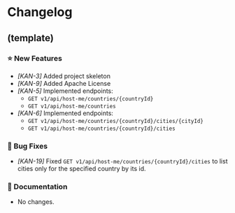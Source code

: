 # Changelog
## (template)
### ⭐ New Features
  - *[KAN-3]* Added project skeleton
  - *[KAN-9]* Added Apache License
  - *[KAN-5]* Implemented endpoints:
    - `GET v1/api/host-me/countries/{countryId}` 
    - `GET v1/api/host-me/countries`
  - *[KAN-6]* Implemented endpoints:
    - `GET v1/api/host-me/countries/{countryId}/cities/{cityId}` 
    - `GET v1/api/host-me/countries/{countryId}/cities`
### 🐞 Bug Fixes
  - *[KAN-19]* Fixed `GET v1/api/host-me/countries/{countryId}/cities` to list cities only for the specified country by its id.
### 📔 Documentation
  - No changes.